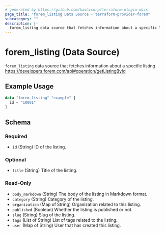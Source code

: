 ```yaml
---
# generated by https://github.com/hashicorp/terraform-plugin-docs
page_title: "forem_listing Data Source - terraform-provider-forem"
subcategory: ""
description: |-
  forem_listing data source that fetches information about a specific listing. https://developers.forem.com/api#operation/getListingById
---
```


# forem_listing (Data Source)

`forem_listing` data source that fetches information about a specific listing. https://developers.forem.com/api#operation/getListingById

## Example Usage

```terraform
data "forem_listing" "example" {
  id = "10001"
}
```

<!-- schema generated by tfplugindocs -->
## Schema

### Required

- `id` (String) ID of the listing.

### Optional

- `title` (String) Title of the listing.

### Read-Only

- `body_markdown` (String) The body of the listing in Markdown format.
- `category` (String) Category of the listing.
- `organization` (Map of String) Organization related to this listing.
- `published` (Boolean) Whether the listing is published or not.
- `slug` (String) Slug of the listing.
- `tags` (List of String) List of tags related to the listing.
- `user` (Map of String) User that has created this listing.


